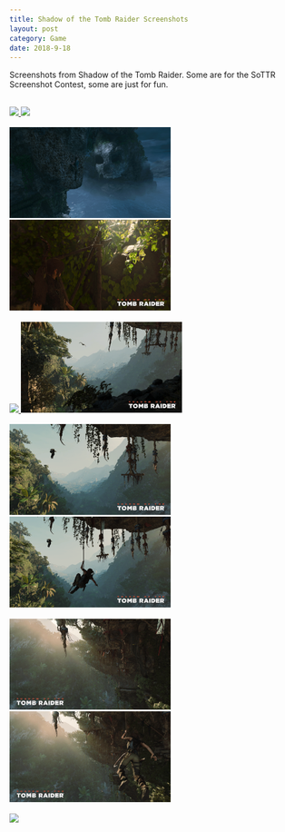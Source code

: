 ```yaml
---
title: Shadow of the Tomb Raider Screenshots
layout: post
category: Game
date: 2018-9-18
---
```

Screenshots from Shadow of the Tomb Raider.
Some are for the SoTTR Screenshot Contest, some are just for fun.
<br/><br/>

<a target="_blank" href="../old_backup/images/sottr/2018.09.15 - 21.14.30.70.png">
<img src="../old_backup/images/sottr/2018.09.15 - 21.14.30.70.png" height="160">
</a>
<a target="_blank" href="../old_backup/images/sottr/2018.09.15 - 21.17.42.74.png">
<img src="../old_backup/images/sottr/2018.09.15 - 21.17.42.74.png" height="160">
</a>
<br/><br/>

<a target="_blank" href="../old_backup/images/sottr/2018.09.15 - 13.53.45.34.png">
<img src="../old_backup/images/sottr/2018.09.15 - 13.53.45.34.png" height=160> 
</a>
<a target="_blank" href="../old_backup/images/sottr/2018.09.16 - 00.33.37.29.png">
<img src="../old_backup/images/sottr/2018.09.16 - 00.33.37.29.png" height=160>
</a>
<br/><br/>

<a target="_blank" href="../old_backup/images/sottr/2018.09.16 - 00.41.27.93.png">
<img src="../old_backup/images/sottr/2018.09.16 - 00.41.27.93.png" height=160>
</a>
<a target="_blank" href="../old_backup/images/sottr/2018.09.16 - 00.48.20.86.png">
<img src="../old_backup/images/sottr/2018.09.16 - 00.48.20.86.png" height=160>
</a>
<br/><br/>

<a target="_blank" href="../old_backup/images/sottr/2018.09.16 - 00.56.04.89.png">
<img src="../old_backup/images/sottr/2018.09.16 - 00.56.04.89.png" height=160>
</a>
<a target="_blank" href="../old_backup/images/sottr/2018.09.16 - 00.58.07.92.png">
<img src="../old_backup/images/sottr/2018.09.16 - 00.58.07.92.png" height=160>
</a>
<br/><br/>

<a target="_blank" href="../old_backup/images/sottr/2018.09.16 - 01.03.22.75.png">
<img src="../old_backup/images/sottr/2018.09.16 - 01.03.22.75.png" height=160>
</a>
<a target="_blank" href="../old_backup/images/sottr/2018.09.16 - 01.05.37.79.png">
<img src="../old_backup/images/sottr/2018.09.16 - 01.05.37.79.png" height=160>
</a>
<br/><br/>

<a target="_blank" href="../old_backup/images/sottr/2018.09.16 - 01.30.52.72.png">
<img src="../old_backup/images/sottr/2018.09.16 - 01.30.52.72.png" height=160>
</a>							